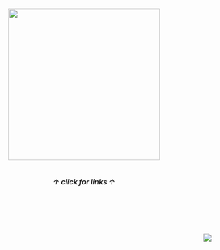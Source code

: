
<h5 align="center">
  <br><br><br>
<a href="https://rentry.co/sit"><img src="https://github.com/user-attachments/assets/a3323f4e-8ca8-4bc0-9d6d-8da197133f3e"width="300" height="auto"></img></a><br><br><br>
  ↑ click for links ↑<br><br><br>
</h5>
<br>
<h4 align="right">
  <img src="https://komarev.com/ghpvc/?username=tojifg&color=9cd8ae&style=for-the-badge&label=CLIENTS+COUNT:&base=1000000000"></img>
</h4>
